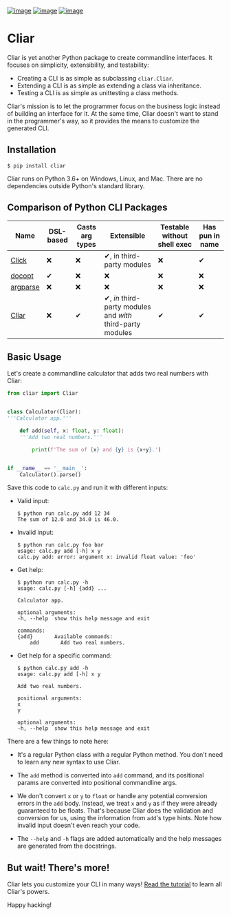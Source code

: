 [![image](https://img.shields.io/pypi/v/cliar.svg)](https://pypi.org/project/cliar)
[![image](https://travis-ci.org/moigagoo/cliar.svg?branch=develop)](https://travis-ci.org/moigagoo/cliar)
[![image](https://codecov.io/gh/moigagoo/cliar/branch/develop/graph/badge.svg)](https://codecov.io/gh/moigagoo/cliar)

# Cliar

Cliar is yet another Python package to create commandline interfaces. It focuses on simplicity, extensibility, and testability:

-   Creating a CLI is as simple as subclassing `cliar.Cliar`.
-   Extending a CLI is as simple as extending a class via inheritance.
-   Testing a CLI is as simple as unittesting a class methods.

Cliar's mission is to let the programmer focus on the business logic instead of building an interface for it. At the same time, Cliar doesn't want to stand in the programmer's way, so it provides the means to customize the generated CLI.


## Installation

```shell
$ pip install cliar
```

Cliar runs on Python 3.6+ on Windows, Linux, and Mac. There are no dependencies outside Python's standard library.


## Comparison of Python CLI Packages

Name | DSL-based | Casts arg types | Extensible | Testable without shell exec | Has pun in name
---- | --------- | --------------- | ---------- | --------------------------- | ---------------
[Click](http://click.pocoo.org/) | ❌ | ❌ | ✔, in third-party modules | ❌ | ✔
[docopt](http://docopt.org/) | ✔  | ❌ | ❌ | ❌ | ❌
[argparse](https://docs.python.org/3/library/argparse.html) | ❌ | ❌ | ❌ | ❌ | ❌
[Cliar](https://moigagoo.github.io/cliar/) | ❌ | ✔ | ✔, *in* third-party modules and *with* third-party modules | ✔ | ✔


## Basic Usage

Let's create a commandline calculator that adds two real numbers with Cliar:

```python
from cliar import Cliar


class Calculator(Cliar):
'''Calculator app.'''

    def add(self, x: float, y: float):
    '''Add two real numbers.'''

        print(f'The sum of {x} and {y} is {x+y}.')


if __name__ == '__main__':
    Calculator().parse()
```

Save this code to `calc.py` and run it with different inputs:

-   Valid input:

        $ python run calc.py add 12 34
        The sum of 12.0 and 34.0 is 46.0.

-   Invalid input:

        $ python run calc.py foo bar
        usage: calc.py add [-h] x y
        calc.py add: error: argument x: invalid float value: 'foo'

-   Get help:

        $ python run calc.py -h
        usage: calc.py [-h] {add} ...

        Calculator app.

        optional arguments:
        -h, --help  show this help message and exit

        commands:
        {add}       Available commands:
            add       Add two real numbers.

-   Get help for a specific command:

        $ python calc.py add -h
        usage: calc.py add [-h] x y

        Add two real numbers.

        positional arguments:
        x
        y

        optional arguments:
        -h, --help  show this help message and exit

There are a few things to note here:

-   It's a regular Python class with a regular Python method. You don't need to learn any new syntax to use Cliar.

-   The `add` method is converted into `add` command, and its positional params are converted into positional commandline args.

-   We don't convert `x` or `y` to `float` or handle any potential conversion errors in the `add` body. Instead, we treat `x` and `y` as if they were already guaranteed to be floats. That's because Cliar does the validation and conversion for us, using the information from `add`'s type hints. Note how invalid input doesn't even reach your code.

-   The `--help` and `-h` flags are added automatically and the help messages are generated from the docstrings.


## But wait! There's more!

Cliar lets you customize your CLI in many ways! [Read the tutorial](https://moigagoo.github.io/cliar/tutorial/) to learn all Cliar's powers.

Happy hacking!
